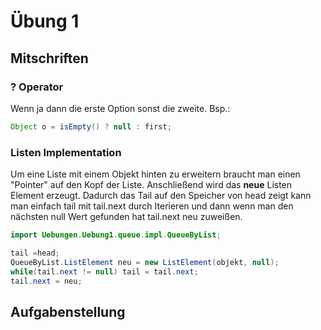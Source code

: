 # Übung 1

## Mitschriften
### ? Operator
Wenn ja dann die erste Option sonst die zweite.
Bsp.:
```java
Object o = isEmpty() ? null : first;
```

### Listen Implementation

Um eine Liste mit einem Objekt hinten zu erweitern braucht man einen "Pointer" auf den Kopf der Liste.
Anschließend wird das **neue** Listen Element erzeugt. Dadurch das Tail auf den Speicher von head zeigt
kann man einfach tail mit tail.next durch Iterieren und dann wenn man den nächsten null Wert gefunden hat tail.next neu zuweißen.

```java
import Uebungen.Uebung1.queue.impl.QueueByList;

tail =head;
QueueByList.ListElement neu = new ListElement(objekt, null);
while(tail.next != null) tail = tail.next;
tail.next = neu;
```

## Aufgabenstellung

